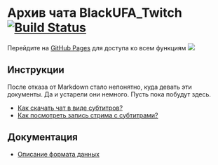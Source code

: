 # Архив чата BlackUFA_Twitch [![Build Status](https://jenkins.thedrhax.pw/job/BlackSilverUfa/badge/icon)](https://jenkins.thedrhax.pw/job/BlackSilverUfa/)

Перейдите на [GitHub Pages](https://blackufa.thedrhax.pw) для доступа ко всем функциям ![](https://static-cdn.jtvnw.net/emoticons/v1/81274/1.0)

## Инструкции

После отказа от Markdown стало непонятно, куда девать эти документы. Да и устарели они немного. Пусть пока побудут здесь.

* [Как скачать чат в виде субтитров?](tutorials/subtitles.md)
* [Как посмотреть запись стрима с субтитрами?](tutorials/watch-online.md)

## Документация

* [Описание формата данных](data/README.md)
